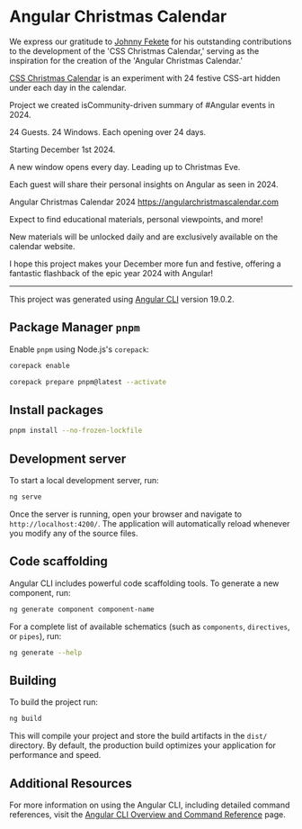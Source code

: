 # Angular Christmas Calendar

We express our gratitude to [Johnny Fekete](https://twitter.com/FullStackMaker) for his outstanding contributions to the development of the 'CSS Christmas Calendar,' serving as the inspiration for the creation of the 'Angular Christmas Calendar.'

[CSS Christmas Calendar](https://github.com/johnnyfekete/CSSChristmasCalendar) is an experiment with 24 festive CSS-art hidden under each day in the calendar.

Project we created isCommunity-driven summary
of #Angular events in 2024.

24 Guests.
24 Windows.
Each opening over 24 days.

Starting December 1st 2024.

A new window opens every day.
Leading up to Christmas Eve.

Each guest will share their personal insights on Angular as seen in 2024.

Angular Christmas Calendar 2024 https://angularchristmascalendar.com

Expect to find educational materials, personal viewpoints, and more!

New materials will be unlocked daily and are exclusively available on the calendar website.

I hope this project makes your December more fun and festive, offering a fantastic flashback of the epic year 2024 with Angular!

---

This project was generated using [Angular CLI](https://github.com/angular/angular-cli) version 19.0.2.

## Package Manager `pnpm`

Enable `pnpm` using Node.js's `corepack`:

```sh
corepack enable
```

```sh
corepack prepare pnpm@latest --activate
```

## Install packages

```sh
pnpm install --no-frozen-lockfile
```

## Development server

To start a local development server, run:

```bash
ng serve
```

Once the server is running, open your browser and navigate to `http://localhost:4200/`. The application will automatically reload whenever you modify any of the source files.

## Code scaffolding

Angular CLI includes powerful code scaffolding tools. To generate a new component, run:

```bash
ng generate component component-name
```

For a complete list of available schematics (such as `components`, `directives`, or `pipes`), run:

```bash
ng generate --help
```

## Building

To build the project run:

```bash
ng build
```

This will compile your project and store the build artifacts in the `dist/` directory. By default, the production build optimizes your application for performance and speed.

## Additional Resources

For more information on using the Angular CLI, including detailed command references, visit the [Angular CLI Overview and Command Reference](https://angular.dev/tools/cli) page.
